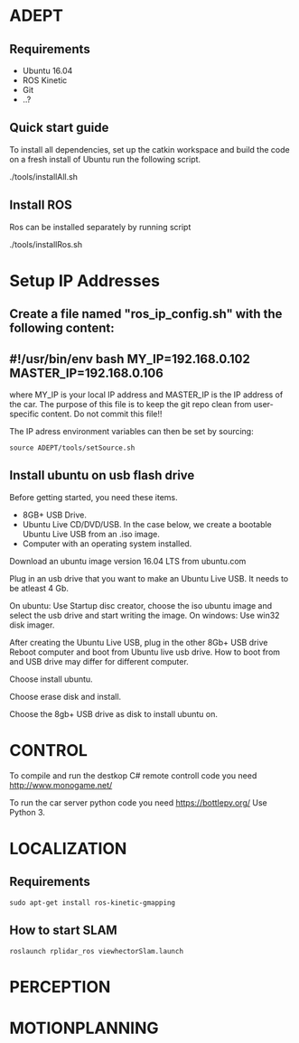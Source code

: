 # ADEPT

## Requirements
* Ubuntu 16.04
* ROS Kinetic
* Git
* ..?


## Quick start guide
To install all dependencies, set up the catkin workspace and build the code on a fresh install of Ubuntu run the following script. 

./tools/installAll.sh

## Install ROS
Ros can be installed separately by running script

./tools/installRos.sh

# Setup IP Addresses
Create a file named "ros_ip_config.sh" with the following content:
----------------------
#!/usr/bin/env bash
MY_IP=192.168.0.102
MASTER_IP=192.168.0.106
----------------------
where MY_IP is your local IP address and MASTER_IP is the IP address of the car. The purpose of this file is to keep 
the git repo clean from user-specific content. Do not commit this file!!

The IP adress environment variables can then be set by sourcing:

    source ADEPT/tools/setSource.sh

## Install ubuntu on usb flash drive
Before getting started, you need these items.

* 8GB+ USB Drive.
* Ubuntu Live CD/DVD/USB. In the case below, we create a bootable Ubuntu Live USB from an .iso image.
* Computer with an operating system installed.

Download an ubuntu image version 16.04 LTS from ubuntu.com

Plug in an usb drive that you want to make an Ubuntu Live USB. It needs to be atleast 4 Gb.

On ubuntu: Use Startup disc creator, choose the iso ubuntu image and select the usb drive and start writing the image.
On windows: Use win32 disk imager.

After creating the Ubuntu Live USB, plug in the other 8Gb+ USB drive
Reboot computer and boot from Ubuntu live usb drive. How to boot from and USB drive may differ for different computer.

Choose install ubuntu.

Choose erase disk and install.

Choose the 8gb+ USB drive as disk to install ubuntu on.


# CONTROL

To compile and run the destkop C# remote controll code you need http://www.monogame.net/

To run the car server python code you need https://bottlepy.org/ Use Python 3.


# LOCALIZATION

## Requirements

	sudo apt-get install ros-kinetic-gmapping

## How to start SLAM

	roslaunch rplidar_ros viewhectorSlam.launch


# PERCEPTION

# MOTIONPLANNING
